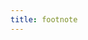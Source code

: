 ```yaml
---
title: footnote
---
```


<!-- * this is a demo site of the gatsby-starter-personal-blog
* GatsbyJS, ReactJs, CSS in JS - [Front-end web development](https://dev.greglobinski.com)
